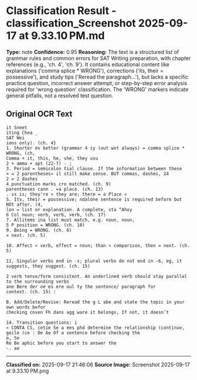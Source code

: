# Classification Result - classification_Screenshot 2025-09-17 at 9.33.10 PM.md

**Type:** note
**Confidence:** 0.95
**Reasoning:** The text is a structured list of grammar rules and common errors for SAT Writing preparation, with chapter references (e.g., 'ch. 4', 'ch. 9'). It contains educational content like explanations ('comma splice * WRONG'), corrections ('its, their = possessive'), and study tips ('Reread the paragraph...'), but lacks a specific practice question, incorrect answer attempt, or step-by-step error analysis required for 'wrong question' classification. The 'WRONG' markers indicate general pitfalls, not a resolved test question.

## Original OCR Text
```
it Sneet
iting Chea _
SAT Wei
ions only). (ch. 4}
1. Shorter és better (grammar 4 iy (out wot always) = comma splice * WRONG, (ch,
Comma + it, this, he, she, they usu
2 + amma + apt (22-7) - ;
3. Period = semicolon tial clause. If the information between these
> = 2 parentheses» il still make sense. BUT commas, dashes, 24
2 = 2 dashes
4 punctuation marks cro matched. (ch. 9)
parentheses cann . =a place. (ch. 13)
. ss is; they're » they are; there = a Place «
5. Its, their = possessive; ndalone sentence is required before but NOt after. (4,
lon = list or explanation. A complete, sta “Ahoy
6 Col noun; verb, verb, verb, (ch. 17)
7. Allitems ina list must match, e.g. noun, noun,
5 P position = WRONG. (ch. 10)
9. Being = WRONG. (ch. 6)
= next. (ch. 5)

10. Affect « verb, effect = noun; than » comparison, then = next. (ch. 5)

11, Singular verbs end in -s; plural verbs do not end in -6, eg, it suggests, they suggest. (ch. 15)

2 verb tense/form consistent. An underlined verb should stay parallel to the surrounding verbs
ane Bere der oe es ere oul ty the sentence/ paragraph for
context. (ch. 15) :

B. Add/Delete/Revise: Reread the g L abe and state the topic in your own words befor
checking coven Fh dans agg ware it belongs, If not, it doesn’t

14. Transition questions: i
« CONTA CS, cetie Se a ees phd determine the relationship (continue,
geile (ce : Oe Ae Of a sentence before checking the
o, Se
Re Be aphic before you start to answer the
-. ao
```

---
**Classified on:** 2025-09-17 21:46:06
**Source Image:** Screenshot 2025-09-17 at 9.33.10 PM.png